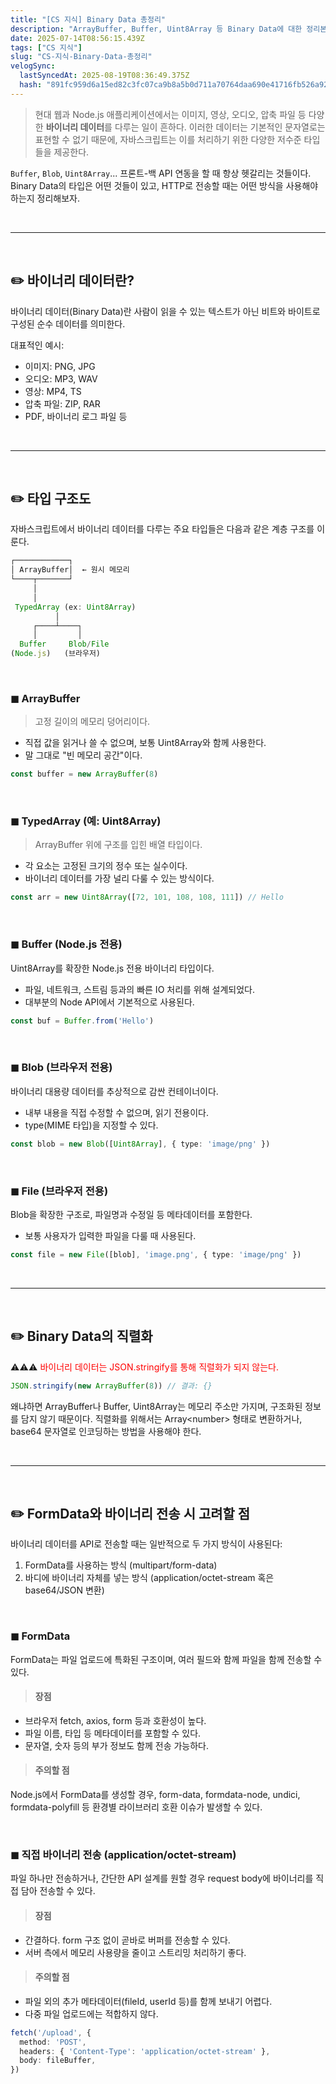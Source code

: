 ```yaml
---
title: "[CS 지식] Binary Data 총정리"
description: "ArrayBuffer, Buffer, Uint8Array 등 Binary Data에 대한 정리본"
date: 2025-07-14T08:56:15.439Z
tags: ["CS 지식"]
slug: "CS-지식-Binary-Data-총정리"
velogSync:
  lastSyncedAt: 2025-08-19T08:36:49.375Z
  hash: "891fc959d6a15ed82c3fc07ca9b8a5b0d711a70764daa690e41716fb526a929b"
---
```


>현대 웹과 Node.js 애플리케이션에서는 이미지, 영상, 오디오, 압축 파일 등 다양한 **바이너리 데이터**를 다루는 일이 흔하다. 이러한 데이터는 기본적인 문자열로는 표현할 수 없기 때문에, 자바스크립트는 이를 처리하기 위한 다양한 저수준 타입들을 제공한다.

`Buffer`, `Blob`, `Uint8Array`...
프론트-백 API 연동을 할 때 항상 헷갈리는 것들이다.
Binary Data의 타입은 어떤 것들이 있고, HTTP로 전송할 때는 어떤 방식을 사용해야하는지 정리해보자.


<br>

---

<br>

## ✏️ 바이너리 데이터란?

바이너리 데이터(Binary Data)란 사람이 읽을 수 있는 텍스트가 아닌 비트와 바이트로 구성된 순수 데이터를 의미한다.

대표적인 예시:

- 이미지: PNG, JPG
- 오디오: MP3, WAV
- 영상: MP4, TS
- 압축 파일: ZIP, RAR
- PDF, 바이너리 로그 파일 등

<br>

---

<br>


## ✏️ 타입 구조도
자바스크립트에서 바이너리 데이터를 다루는 주요 타입들은 다음과 같은 계층 구조를 이룬다.

```ts
┌────────────┐
│ ArrayBuffer│  ← 원시 메모리
└────┬───────┘
     │     
     │                   		
 TypedArray (ex: Uint8Array)   
          │
     ┌────┴────┐
     │         │
  Buffer     Blob/File
(Node.js)   (브라우저)
```

<br>

### ◼︎ ArrayBuffer
> 고정 길이의 메모리 덩어리이다.

- 직접 값을 읽거나 쓸 수 없으며, 보통 Uint8Array와 함께 사용한다.
- 말 그대로 "빈 메모리 공간"이다.

```ts
const buffer = new ArrayBuffer(8)
```

<br>

### ◼︎ TypedArray (예: Uint8Array)
>ArrayBuffer 위에 구조를 입힌 배열 타입이다.

- 각 요소는 고정된 크기의 정수 또는 실수이다.
- 바이너리 데이터를 가장 널리 다룰 수 있는 방식이다.

```ts
const arr = new Uint8Array([72, 101, 108, 108, 111]) // Hello
```


<br>

### ◼︎ Buffer (Node.js 전용)
Uint8Array를 확장한 Node.js 전용 바이너리 타입이다.

- 파일, 네트워크, 스트림 등과의 빠른 IO 처리를 위해 설계되었다.
- 대부분의 Node API에서 기본적으로 사용된다.

```ts
const buf = Buffer.from('Hello')
```

<br>


### ◼︎ Blob (브라우저 전용)
바이너리 대용량 데이터를 추상적으로 감싼 컨테이너이다.

- 내부 내용을 직접 수정할 수 없으며, 읽기 전용이다.
- type(MIME 타입)을 지정할 수 있다.

```ts
const blob = new Blob([Uint8Array], { type: 'image/png' })
```

<br>

### ◼︎ File (브라우저 전용)
Blob을 확장한 구조로, 파일명과 수정일 등 메타데이터를 포함한다.

- 보통 사용자가 입력한 파일을 다룰 때 사용된다.

```ts
const file = new File([blob], 'image.png', { type: 'image/png' })
```

<br>

---

<br>


## ✏️ Binary Data의 직렬화

⚠️⚠️⚠️ <span style="color:red">바이너리 데이터는 JSON.stringify를 통해 직렬화가 되지 않는다.</span>

```ts
JSON.stringify(new ArrayBuffer(8)) // 결과: {}
```

왜냐하면 ArrayBuffer나 Buffer, Uint8Array는 메모리 주소만 가지며, 구조화된 정보를 담지 않기 때문이다.
직렬화를 위해서는 Array<number\> 형태로 변환하거나, base64 문자열로 인코딩하는 방법을 사용해야 한다.

<br>

---

<br>


## ✏️ FormData와 바이너리 전송 시 고려할 점
바이너리 데이터를 API로 전송할 때는 일반적으로 두 가지 방식이 사용된다:

1. FormData를 사용하는 방식 (multipart/form-data)
2. 바디에 바이너리 자체를 넣는 방식 (application/octet-stream 혹은 base64/JSON 변환)


<br>

### ◼︎ FormData
FormData는 파일 업로드에 특화된 구조이며, 여러 필드와 함께 파일을 함께 전송할 수 있다.

>#### 장점
- 브라우저 fetch, axios, form 등과 호환성이 높다.
- 파일 이름, 타입 등 메타데이터를 포함할 수 있다.
- 문자열, 숫자 등의 부가 정보도 함께 전송 가능하다.

>#### 주의할 점
Node.js에서 FormData를 생성할 경우, form-data, formdata-node, undici, formdata-polyfill 등 환경별 라이브러리 호환 이슈가 발생할 수 있다.

<br>

### ◼︎ 직접 바이너리 전송 (application/octet-stream)
파일 하나만 전송하거나, 간단한 API 설계를 원할 경우 request body에 바이너리를 직접 담아 전송할 수 있다.

>#### 장점
- 간결하다. form 구조 없이 곧바로 버퍼를 전송할 수 있다.
- 서버 측에서 메모리 사용량을 줄이고 스트리밍 처리하기 좋다.

>#### 주의할 점
- 파일 외의 추가 메타데이터(fileId, userId 등)를 함께 보내기 어렵다.
- 다중 파일 업로드에는 적합하지 않다.

```ts
fetch('/upload', {
  method: 'POST',
  headers: { 'Content-Type': 'application/octet-stream' },
  body: fileBuffer,
})
```
